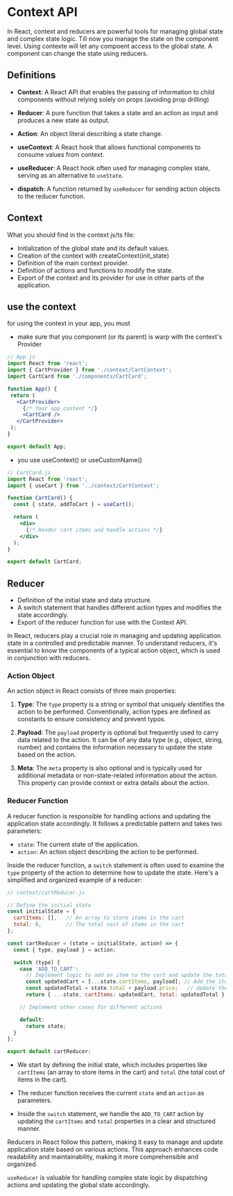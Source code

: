# Context API

In React, context and reducers are powerful tools for managing global state and complex state logic. Till now you manage the state on the component level. Using contexte will let any compoent access to the global state. A component can change the state using reducers.

## Definitions

- **Context**: A React API that enables the passing of information to child components without relying solely on props (avoiding prop drilling)

- **Reducer**: A pure function that takes a state and an action as input and produces a new state as output.

- **Action**: An object literal describing a state change. 

- **useContext**: A React hook that allows functional components to consume values from context.

- **useReducer**: A React hook often used for managing complex state, serving as an alternative to `useState`.

- **dispatch**: A function returned by `useReducer` for sending action objects to the reducer function.


## Context 
What you should find in the context js/ts file:
  - Initialization of the global state and its default values.
  - Creation of the context with createContext(init_state)
  - Definition of the main context provider.
  - Definition of actions and functions to modify the state.
  - Export of the context and its provider for use in other parts of the application.

## use the context
for using the context in your app, you must
 - make sure that you component (or its parent) is warp with the context's Provider
 ```jsx
// App.js
import React from 'react';
import { CartProvider } from './context/CartContext';
import CartCard from './components/CartCard';

function App() {
  return (
    <CartProvider>
      {/* Your app content */}
      <CartCard />
    </CartProvider>
  );
}

export default App;
```
 - you use useContext() or useCustomName() 

```jsx
// CartCard.js
import React from 'react';
import { useCart } from '../context/CartContext';

function CartCard() {
  const { state, addToCart } = useCart();

  return (
    <div>
      {/* Render cart items and handle actions */}
    </div>
  );
}

export default CartCard;
```

## Reducer
  - Definition of the initial state and data structure.
  - A switch statement that handles different action types and modifies the state accordingly.
  - Export of the reducer function for use with the Context API.
  
In React, reducers play a crucial role in managing and updating application state in a controlled and predictable manner. To understand reducers, it's essential to know the components of a typical action object, which is used in conjunction with reducers.

### Action Object

An action object in React consists of three main properties:

1. **Type**: The `type` property is a string or symbol that uniquely identifies the action to be performed. Conventionally, action types are defined as constants to ensure consistency and prevent typos.

2. **Payload**: The `payload` property is optional but frequently used to carry data related to the action. It can be of any data type (e.g., object, string, number) and contains the information necessary to update the state based on the action.

3. **Meta**: The `meta` property is also optional and is typically used for additional metadata or non-state-related information about the action. This property can provide context or extra details about the action.

### Reducer Function

A reducer function is responsible for handling actions and updating the application state accordingly. It follows a predictable pattern and takes two parameters:

- `state`: The current state of the application.
- `action`: An action object describing the action to be performed.

Inside the reducer function, a `switch` statement is often used to examine the `type` property of the action to determine how to update the state. Here's a simplified and organized example of a reducer:

```javascript
// context/cartReducer.js

// Define the initial state
const initialState = {
  cartItems: [],   // An array to store items in the cart
  total: 0,        // The total cost of items in the cart
};

const cartReducer = (state = initialState, action) => {
  const { type, payload } = action;

  switch (type) {
    case 'ADD_TO_CART':
      // Implement logic to add an item to the cart and update the total
      const updatedCart = [...state.cartItems, payload]; // Add the item to the cart
      const updatedTotal = state.total + payload.price;   // Update the total cost
      return { ...state, cartItems: updatedCart, total: updatedTotal };

    // Implement other cases for different actions

    default:
      return state;
  }
};

export default cartReducer;
```


- We start by defining the initial state, which includes properties like `cartItems` (an array to store items in the cart) and `total` (the total cost of items in the cart).

- The reducer function receives the current `state` and an `action` as parameters.

- Inside the `switch` statement, we handle the `ADD_TO_CART` action by updating the `cartItems` and `total` properties in a clear and structured manner.

Reducers in React follow this pattern, making it easy to manage and update application state based on various actions. This approach enhances code readability and maintainability, making it more comprehensible and organized.

`useReducer` is valuable for handling complex state logic by dispatching actions and updating the global state accordingly.




